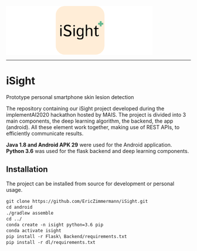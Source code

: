 <img align="center" src=logo.png/>

***

# iSight
Prototype personal smartphone skin lesion detection

The repository containing our iSight project developed during the implementAI2020 hackathon hosted by MAIS.
The project is divided into 3 main components, the deep learning algorithm, the backend, the app (android).
All these element work together, making use of REST APIs, to efficiently communicate results.

__Java 1.8 and Android APK 29__ were used for the Android application. __Python 3.6__ was used for the flask backend and deep learning components.

## Installation
The project can be installed from source for development or personal usage.<br>
```
git clone https://github.com/EricZimmermann/iSight.git
cd android 
./gradlew assemble
cd ../
conda create -n isight python=3.6 pip
conda activate isight
pip install -r Flask\ Backend/requirements.txt
pip install -r dl/requirements.txt
```

